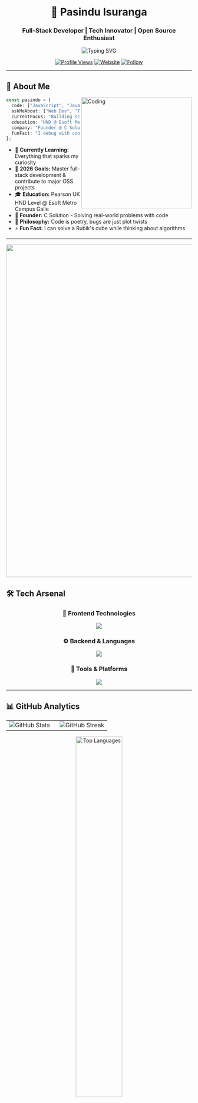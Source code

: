 <div align="center">

# 🌟 Pasindu Isuranga
### Full-Stack Developer | Tech Innovator | Open Source Enthusiast

<img src="https://readme-typing-svg.herokuapp.com?font=Fira+Code&size=22&duration=3000&pause=1000&color=00D9FF&center=true&vCenter=true&width=600&lines=Welcome+to+my+Digital+Universe+%F0%9F%9A%80;Full-Stack+Developer+%F0%9F%92%BB;Founder+%40+C+Solution+%F0%9F%8F%A2;Always+Learning%2C+Always+Growing+%F0%9F%8C%B1" alt="Typing SVG" />

<br>

[![Profile Views](https://komarev.com/ghpvc/?username=pasinduisuranga&style=for-the-badge&color=0891b2&labelColor=1c1917)](https://github.com/pasinduisuranga)
[![Website](https://img.shields.io/badge/🌐_Website-pasinduisuranga.live-00D9FF?style=for-the-badge&logo=google-chrome&logoColor=white)](https://codexsrilanka.tech/Index.html)
[![Follow](https://img.shields.io/badge/Follow-@pasinduisuranga-1DA1F2?style=for-the-badge&logo=github&logoColor=white)](https://github.com/pasinduisuranga)

</div>

---

## 🚀 About Me

<img align="right" alt="Coding" width="300" src="https://user-images.githubusercontent.com/74038190/212751381-b0b2320e-6ef6-4041-a77a-de279fe5d3ae.gif">

```typescript
const pasindu = {
  code: ["JavaScript", "Java", "Python", "C#", "PHP"],
  askMeAbout: ["Web Dev", "Tech", "App Dev", "Database Design"],
  currentFocus: "Building scalable applications",
  education: "HND @ Esoft Metro Campus Galle",
  company: "Founder @ C Solution",
  funFact: "I debug with console.log and I'm proud of it!"
};
```

- 🔭 **Currently Learning:** Everything that sparks my curiosity
- 🎯 **2026 Goals:** Master full-stack development & contribute to major OSS projects
- 🎓 **Education:** Pearson UK HND Level @ Esoft Metro Campus Galle
- 💼 **Founder:** C Solution - Solving real-world problems with code
- 🌱 **Philosophy:** Code is poetry, bugs are just plot twists
- ⚡ **Fun Fact:** I can solve a Rubik's cube while thinking about algorithms

---
<img src="https://github.com/Anmol-Baranwal/Cool-GIFs-For-GitHub/assets/74038190/80728820-e06b-4f96-9c9e-9df46f0cc0a5" width="900">

## 🛠️ Tech Arsenal

<div align="center">

### 🎨 Frontend Technologies
<p>
<img src="https://skillicons.dev/icons?i=html,css,js,bootstrap,figma&theme=dark" />
</p>

### ⚙️ Backend & Languages  
<p>
<img src="https://skillicons.dev/icons?i=java,python,php,cs,mysql&theme=dark" />
</p>

### 🔧 Tools & Platforms
<p>
<img src="https://skillicons.dev/icons?i=git,github,vscode,windows,linux,cloudflare,ubuntu,googlecloud,yarn&theme=dark" />
</p>

</div>

---

## 📊 GitHub Analytics

<div align="center">
<table>
<tr>
<td width="50%">

<img src="https://github-readme-stats.vercel.app/api?username=pasinduisuranga&show_icons=true&theme=tokyonight&hide_border=true&bg_color=0D1117&title_color=00D9FF&icon_color=00D9FF&text_color=FFFFFF" alt="GitHub Stats" />

</td>
<td width="50%">

<img src="https://streak-stats.demolab.com/?user=pasinduisuranga&theme=tokyonight&hide_border=true&background=0D1117&stroke=00D9FF&ring=00D9FF&fire=00D9FF&currStreakLabel=00D9FF" alt="GitHub Streak" />

</td>
</tr>
</table>

<img width="50%" src="https://github-readme-stats.vercel.app/api/top-langs/?username=pasinduisuranga&layout=compact&theme=tokyonight&hide_border=true&bg_color=0D1117&title_color=00D9FF&text_color=FFFFFF" alt="Top Languages" />

</div>

---

## 🏆 GitHub Achievements

<div align="center">
<img src="https://github-profile-trophy.vercel.app/?username=pasinduisuranga&theme=tokyonight&no-frame=true&no-bg=true&margin-w=4&row=1" />
</div>

---

## 📈 Contribution Graph

<div align="center">
<img src="https://github-readme-activity-graph.vercel.app/graph?username=pasinduisuranga&custom_title=Pasindu's%20Contribution%20Graph&bg_color=0D1117&color=00D9FF&line=00D9FF&point=FFFFFF&area=true&hide_border=true" alt="Contribution Graph" />
</div>

---

## 🌐 Connect With Me

<div align="center">

[![LinkedIn](https://img.shields.io/badge/LinkedIn-0077B5?style=for-the-badge&logo=linkedin&logoColor=white)](https://www.linkedin.com/in/pasindu-isuranaga/)
[![Twitter](https://img.shields.io/badge/Twitter-1DA1F2?style=for-the-badge&logo=twitter&logoColor=white)](https://x.com/Pasidu_isuranga)
[![Instagram](https://img.shields.io/badge/Instagram-E4405F?style=for-the-badge&logo=instagram&logoColor=white)](https://www.instagram.com/pasindu_isuranga_/)
[![YouTube](https://img.shields.io/badge/YouTube-FF0000?style=for-the-badge&logo=youtube&logoColor=white)](https://youtube.com/@SLCode_X)
[![Discord](https://img.shields.io/badge/Discord-7289DA?style=for-the-badge&logo=discord&logoColor=white)](https://discord.gg/pasindu)
[![Gmail](https://img.shields.io/badge/Gmail-D14836?style=for-the-badge&logo=gmail&logoColor=white)](mailto:nanayaktarap93@gmail.com)
[![Facebook](https://img.shields.io/badge/Facebook-0077B5?style=for-the-badge&logo=Facebook&logoColor=white)](https://www.facebook.com/pasindu.isuranga01)


</div>

---

## 💭 Random Dev Quote

<div align="center">
<img src="https://quotes-github-readme.vercel.app/api?type=horizontal&theme=tokyonight&quote=Code%20is%20like%20humor.%20When%20you%20have%20to%20explain%20it,%20it's%20bad.&author=Cory%20House" alt="Random Dev Quote" />
</div>

---

<div align="center">

### 🎯 "Turning Coffee into Code, One Commit at a Time" ☕

<img src="https://capsule-render.vercel.app/api?type=waving&color=gradient&customColorList=6,11,20&height=150&section=footer&text=Thanks%20for%20Visiting!&fontSize=50&fontColor=fff&animation=twinkling&fontAlignY=75"/>

</div>
<div align="center">

  <img src="https://user-images.githubusercontent.com/74038190/213910845-af37a709-8995-40d6-be59-724526e3c3d7.gif" width="900" >
<div></div>
